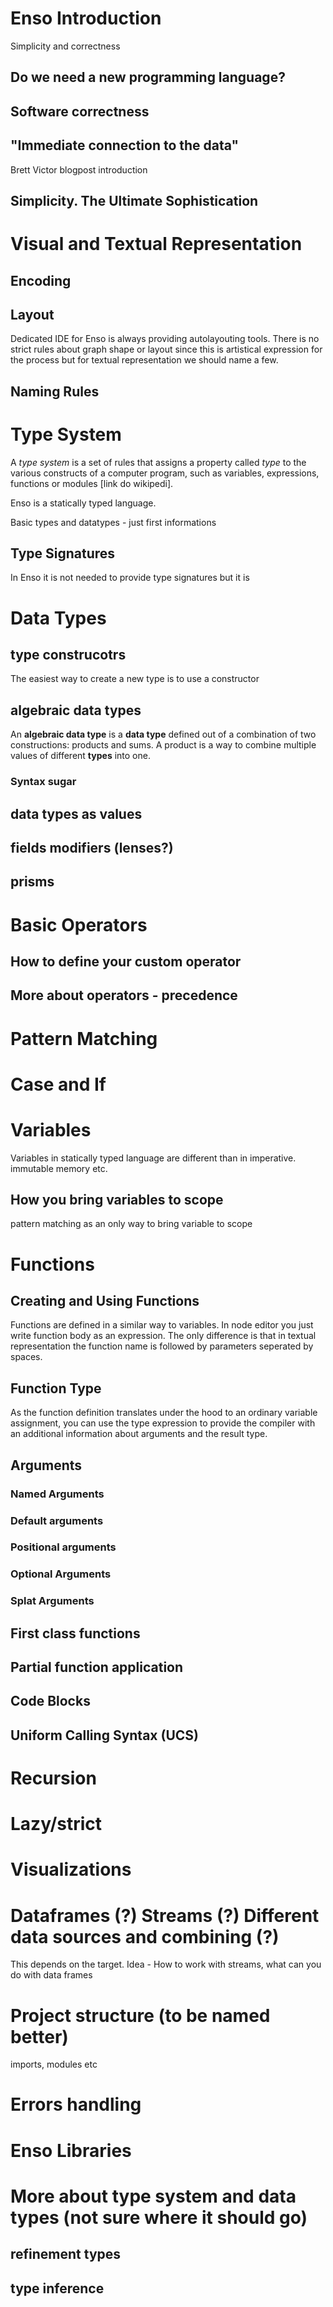 # Enso Introduction

Simplicity and correctness

## Do we need a new programming language?

## Software correctness

## "Immediate connection to the data" 

Brett Victor blogpost introduction

## Simplicity. The Ultimate Sophistication

# Visual and Textual Representation

## Encoding



## Layout

Dedicated IDE for Enso is always providing autolayouting tools. There is no strict rules about graph shape or layout since this is artistical expression for the process but for textual representation we should name a few.

## Naming Rules

# Type System

A *type system* is a set of rules that assigns a property called *type* to the various constructs of a computer program, such as variables, expressions, functions or modules [link do wikipedi].

Enso is a statically typed language. 

Basic types and datatypes - just first informations

## Type Signatures

In Enso it is not needed to provide type signatures but it is 

# Data Types

## type construcotrs

The easiest way to create a new type is to use a constructor

## algebraic data types

An **algebraic data type** is a **data type** defined out of a combination of two constructions: products and sums. A product is a way to combine multiple values of different **types** into one.  

### Syntax sugar





## data types as values

## fields modifiers (lenses?)

## prisms 



# Basic Operators

## How to define your custom operator

## More about operators - precedence

# Pattern Matching

# Case and If

# Variables

Variables in statically typed language are different than in imperative. immutable memory etc.

## How you bring variables to scope

pattern matching as an only way to bring variable to scope

# Functions

## Creating and Using Functions

Functions are defined in a similar way to variables. In node editor you just write function body as an expression. The only difference is that in textual representation the function name is followed by parameters seperated by spaces.

## Function Type

As the function definition translates under the hood to an ordinary variable assignment, you can use the type expression to provide the compiler with an additional information about arguments and the result type. 

## Arguments

### Named Arguments

### Default arguments

### Positional arguments

### Optional Arguments

### Splat Arguments

## First class functions

## Partial function application 

## Code Blocks

## Uniform Calling Syntax (UCS)

# Recursion

# Lazy/strict

# Visualizations



# Dataframes (?) Streams (?) Different data sources and combining (?)

This depends on the target. Idea - How to work with streams, what can you do with data frames 

# Project structure (to be named better)

imports, modules etc

# Errors handling

# Enso Libraries

# More about type system and data types (not sure where it should go)

## refinement types

## type inference